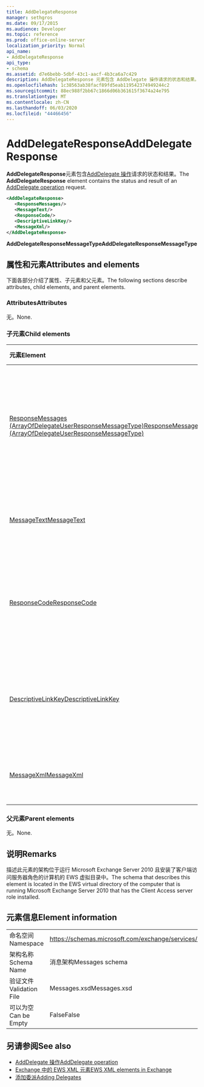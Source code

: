 ```yaml
---
title: AddDelegateResponse
manager: sethgros
ms.date: 09/17/2015
ms.audience: Developer
ms.topic: reference
ms.prod: office-online-server
localization_priority: Normal
api_name:
- AddDelegateResponse
api_type:
- schema
ms.assetid: d7e6bebb-5dbf-43c1-aacf-4b3ca6a7c429
description: AddDelegateResponse 元素包含 AddDelegate 操作请求的状态和结果。
ms.openlocfilehash: 1c38563ab38facf89fd5eab119542374949244c2
ms.sourcegitcommit: 88ec988f2bb67c1866d06b361615f3674a24e795
ms.translationtype: MT
ms.contentlocale: zh-CN
ms.lasthandoff: 06/03/2020
ms.locfileid: "44466456"
---
```

# <a name="adddelegateresponse"></a><span data-ttu-id="9afff-103">AddDelegateResponse</span><span class="sxs-lookup"><span data-stu-id="9afff-103">AddDelegateResponse</span></span>

<span data-ttu-id="9afff-104">**AddDelegateResponse**元素包含[AddDelegate 操作](adddelegate-operation.md)请求的状态和结果。</span><span class="sxs-lookup"><span data-stu-id="9afff-104">The **AddDelegateResponse** element contains the status and result of an [AddDelegate operation](adddelegate-operation.md) request.</span></span> 
  
```xml
<AddDelegateResponse>
   <ResponseMessages/>
   <MessageText/>
   <ResponseCode/>
   <DescriptiveLinkKey/>
   <MessageXml/>
</AddDelegateResponse>
```

 <span data-ttu-id="9afff-105">**AddDelegateResponseMessageType**</span><span class="sxs-lookup"><span data-stu-id="9afff-105">**AddDelegateResponseMessageType**</span></span>
## <a name="attributes-and-elements"></a><span data-ttu-id="9afff-106">属性和元素</span><span class="sxs-lookup"><span data-stu-id="9afff-106">Attributes and elements</span></span>

<span data-ttu-id="9afff-107">下面各部分介绍了属性、子元素和父元素。</span><span class="sxs-lookup"><span data-stu-id="9afff-107">The following sections describe attributes, child elements, and parent elements.</span></span>
  
### <a name="attributes"></a><span data-ttu-id="9afff-108">Attributes</span><span class="sxs-lookup"><span data-stu-id="9afff-108">Attributes</span></span>

<span data-ttu-id="9afff-109">无。</span><span class="sxs-lookup"><span data-stu-id="9afff-109">None.</span></span>
  
### <a name="child-elements"></a><span data-ttu-id="9afff-110">子元素</span><span class="sxs-lookup"><span data-stu-id="9afff-110">Child elements</span></span>

|<span data-ttu-id="9afff-111">**元素**</span><span class="sxs-lookup"><span data-stu-id="9afff-111">**Element**</span></span>|<span data-ttu-id="9afff-112">**说明**</span><span class="sxs-lookup"><span data-stu-id="9afff-112">**Description**</span></span>|
|:-----|:-----|
|[<span data-ttu-id="9afff-113">ResponseMessages (ArrayOfDelegateUserResponseMessageType)</span><span class="sxs-lookup"><span data-stu-id="9afff-113">ResponseMessages (ArrayOfDelegateUserResponseMessageType)</span></span>](responsemessages-arrayofdelegateuserresponsemessagetype.md) <br/> |<span data-ttu-id="9afff-114">包含 Exchange Web 服务委派管理请求的响应消息。</span><span class="sxs-lookup"><span data-stu-id="9afff-114">Contains the response messages for an Exchange Web Services delegate management request.</span></span>  <br/> |
|[<span data-ttu-id="9afff-115">MessageText</span><span class="sxs-lookup"><span data-stu-id="9afff-115">MessageText</span></span>](messagetext.md) <br/> |<span data-ttu-id="9afff-116">提供响应状态的文本说明。</span><span class="sxs-lookup"><span data-stu-id="9afff-116">Provides a text description of the status of the response.</span></span>  <br/> |
|[<span data-ttu-id="9afff-117">ResponseCode</span><span class="sxs-lookup"><span data-stu-id="9afff-117">ResponseCode</span></span>](responsecode.md) <br/> |<span data-ttu-id="9afff-118">提供用于标识请求遇到的特定错误的错误代码。</span><span class="sxs-lookup"><span data-stu-id="9afff-118">Provides an error code that identifies the specific error that the request encountered.</span></span>  <br/> |
|[<span data-ttu-id="9afff-119">DescriptiveLinkKey</span><span class="sxs-lookup"><span data-stu-id="9afff-119">DescriptiveLinkKey</span></span>](descriptivelinkkey.md) <br/> |<span data-ttu-id="9afff-120">当前未使用，并保留以供将来使用。</span><span class="sxs-lookup"><span data-stu-id="9afff-120">Currently unused and is reserved for future use.</span></span> <span data-ttu-id="9afff-121">它包含值0。</span><span class="sxs-lookup"><span data-stu-id="9afff-121">It contains a value of 0.</span></span>  <br/> |
|[<span data-ttu-id="9afff-122">MessageXml</span><span class="sxs-lookup"><span data-stu-id="9afff-122">MessageXml</span></span>](messagexml.md) <br/> |<span data-ttu-id="9afff-123">提供其他错误响应信息。</span><span class="sxs-lookup"><span data-stu-id="9afff-123">Provides additional error response information.</span></span>  <br/> |
   
### <a name="parent-elements"></a><span data-ttu-id="9afff-124">父元素</span><span class="sxs-lookup"><span data-stu-id="9afff-124">Parent elements</span></span>

<span data-ttu-id="9afff-125">无。</span><span class="sxs-lookup"><span data-stu-id="9afff-125">None.</span></span>
  
## <a name="remarks"></a><span data-ttu-id="9afff-126">说明</span><span class="sxs-lookup"><span data-stu-id="9afff-126">Remarks</span></span>

<span data-ttu-id="9afff-127">描述此元素的架构位于运行 Microsoft Exchange Server 2010 且安装了客户端访问服务器角色的计算机的 EWS 虚拟目录中。</span><span class="sxs-lookup"><span data-stu-id="9afff-127">The schema that describes this element is located in the EWS virtual directory of the computer that is running Microsoft Exchange Server 2010 that has the Client Access server role installed.</span></span>
  
## <a name="element-information"></a><span data-ttu-id="9afff-128">元素信息</span><span class="sxs-lookup"><span data-stu-id="9afff-128">Element information</span></span>

|||
|:-----|:-----|
|<span data-ttu-id="9afff-129">命名空间</span><span class="sxs-lookup"><span data-stu-id="9afff-129">Namespace</span></span>  <br/> |https://schemas.microsoft.com/exchange/services/2006/messages  <br/> |
|<span data-ttu-id="9afff-130">架构名称</span><span class="sxs-lookup"><span data-stu-id="9afff-130">Schema Name</span></span>  <br/> |<span data-ttu-id="9afff-131">消息架构</span><span class="sxs-lookup"><span data-stu-id="9afff-131">Messages schema</span></span>  <br/> |
|<span data-ttu-id="9afff-132">验证文件</span><span class="sxs-lookup"><span data-stu-id="9afff-132">Validation File</span></span>  <br/> |<span data-ttu-id="9afff-133">Messages.xsd</span><span class="sxs-lookup"><span data-stu-id="9afff-133">Messages.xsd</span></span>  <br/> |
|<span data-ttu-id="9afff-134">可以为空</span><span class="sxs-lookup"><span data-stu-id="9afff-134">Can be Empty</span></span>  <br/> |<span data-ttu-id="9afff-135">False</span><span class="sxs-lookup"><span data-stu-id="9afff-135">False</span></span>  <br/> |
   
## <a name="see-also"></a><span data-ttu-id="9afff-136">另请参阅</span><span class="sxs-lookup"><span data-stu-id="9afff-136">See also</span></span>

- [<span data-ttu-id="9afff-137">AddDelegate 操作</span><span class="sxs-lookup"><span data-stu-id="9afff-137">AddDelegate operation</span></span>](adddelegate-operation.md)
- [<span data-ttu-id="9afff-138">Exchange 中的 EWS XML 元素</span><span class="sxs-lookup"><span data-stu-id="9afff-138">EWS XML elements in Exchange</span></span>](ews-xml-elements-in-exchange.md)
- [<span data-ttu-id="9afff-139">添加委派</span><span class="sxs-lookup"><span data-stu-id="9afff-139">Adding Delegates</span></span>](https://msdn.microsoft.com/library/3a744150-66a3-4a13-9433-793603ba5038%28Office.15%29.aspx)

